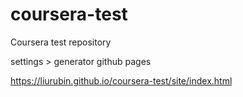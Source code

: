 # coursera-test
Coursera test repository

settings > generator github pages

https://liurubin.github.io/coursera-test/site/index.html
